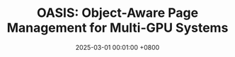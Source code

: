 ---
title:          "<strong>OASIS: Object-Aware Page Management for Multi-GPU Systems</strong>"
cover_text:     "<strong>HPCA 2025</strong>"
date:           2025-03-01 00:01:00 +0800
selected:       true
pub:            "The 31th IEEE International Symposium on High-Performance Computer Architecture"
pub_date:       "2025"

authors:
- Yueqi Wang, <strong><u>Bingyao Li</u></strong>, Mohamed Tarek Ibn Ziad, Lieven Eeckhout, Jun Yang, Aamer Jaleel, and Xulong Tang

---